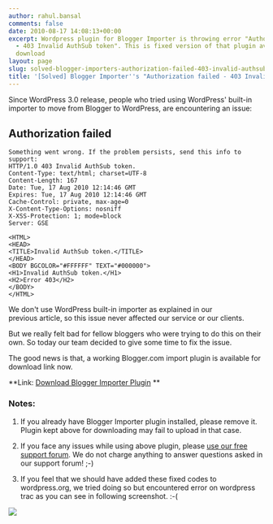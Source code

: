 ```yaml
---
author: rahul.bansal
comments: false
date: 2010-08-17 14:08:13+00:00
excerpt: Wordpress plugin for Blogger Importer is throwing error "Authorization failed
  - 403 Invalid AuthSub token". This is fixed version of that plugin available for
  download
layout: page
slug: solved-blogger-importers-authorization-failed-403-invalid-authsub-token-error
title: '[Solved] Blogger Importer''s "Authorization failed - 403 Invalid AuthSub token"  Error'
---
```


Since WordPress 3.0 release, people who tried using WordPress' built-in importer to move from Blogger to WordPress, are encountering an
issue:


## Authorization failed



    
    Something went wrong. If the problem persists, send this info to support:
    HTTP/1.0 403 Invalid AuthSub token.
    Content-Type: text/html; charset=UTF-8
    Content-Length: 167
    Date: Tue, 17 Aug 2010 12:14:46 GMT
    Expires: Tue, 17 Aug 2010 12:14:46 GMT
    Cache-Control: private, max-age=0
    X-Content-Type-Options: nosniff
    X-XSS-Protection: 1; mode=block
    Server: GSE
    
    <HTML>
    <HEAD>
    <TITLE>Invalid AuthSub token.</TITLE>
    </HEAD>
    <BODY BGCOLOR="#FFFFFF" TEXT="#000000">
    <H1>Invalid AuthSub token.</H1>
    <H2>Error 403</H2>
    </BODY>
    </HTML>


We don't use WordPress built-in importer as explained in our previous article, so this issue never affected our service or our clients.

But we really felt bad for fellow bloggers who were trying to do this on their own. So today our team decided to give some time to fix the issue.

The good news is that, a working Blogger.com import plugin is available for download link now.

**Link: [Download Blogger Importer Plugin](http://pub.rtcamp.net/wordpress/blogger-importer.zip) **


### Notes:





	
  1. If you already have Blogger Importer plugin installed, please remove it. Plugin kept above for downloading may fail to upload in that case.

	
  2. If you face any issues while using above plugin, please [use our free support forum](http://forum.bloggertowp.org/). We do not charge anything to answer questions asked in our support forum! ;-)

	
  3. If you feel that we should have added these fixed codes to wordpress.org, we tried doing so but encountered error on wordpress trac as you can see in following screenshot. :-(


[![](https://rtcamp.com/wp-content/uploads/2010/08/WordPress-Trac-Error-600x541.png)](https://rtcamp.com/wp-content/uploads/2010/08/WordPress-Trac-Error.png)
